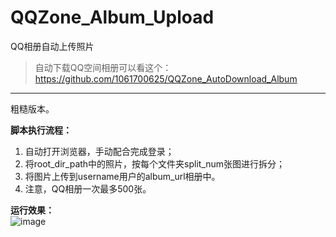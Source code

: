 # QQZone_Album_Upload
QQ相册自动上传照片

> 自动下载QQ空间相册可以看这个：https://github.com/1061700625/QQZone_AutoDownload_Album

---

粗糙版本。

**脚本执行流程：**    
1. 自动打开浏览器，手动配合完成登录；
2. 将root_dir_path中的照片，按每个文件夹split_num张图进行拆分；
3. 将图片上传到username用户的album_url相册中。
4. 注意，QQ相册一次最多500张。    

**运行效果：**    
![image](https://user-images.githubusercontent.com/31002981/216118293-92600877-4ec5-4a84-b0da-569b87c68f1b.png)




